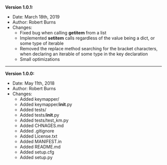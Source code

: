 
**Version 1.0.1:**
- Date: March 18th, 2019
- Author: Robert Burns
- Changes:
    - Fixed bug when calling __getitem__ from a list
    - Implemented __setitem__ calls regardless of the value being a dict, or some type of iterable
    - Removed the replace method searching for the bracket characters, when declaring an iterable of some type in the key declaration
    - Small optimizations

---

**Version 1.0.0:**
- Date: May 11th, 2018
- Author: Robert Burns
- Changes:
    - Added keymapper/
    - Added keymapper/__init__.py
    - Added tests/
    - Added tests/__init__.py
    - Added tests/test_km.py
    - Added CHNAGES.md
    - Added .gitignore
    - Added License.txt
    - Added MANIFEST.in
    - Added README.md
    - Added setup.cfg
    - Added setup.py